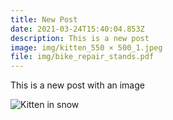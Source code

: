 ```yaml
---
title: New Post
date: 2021-03-24T15:40:04.853Z
description: This is a new post
image: img/kitten_550 × 500_1.jpeg
file: img/bike_repair_stands.pdf
---
```

This is a new post with an image

![Kitten in snow](img/kitten_550x500_3.jpeg "Kitten in the snow")